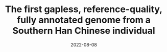 ---
title: "The first gapless, reference-quality, fully annotated genome from a Southern Han Chinese individual"
collection: publications
permalink: https://doi.org/10.1101/2022.08.08.503226
excerpt: '<small><details><summary><b>Abstract:</b></summary>We used long-read DNA sequencing to assemble the genome of a Southern Han Chinese male. We organized the sequence into chromosomes and filled in gaps using the recently completed CHM13 genome as a guide, yielding a gap-free genome, Han1, containing 3,099,707,698 bases. Using the CHM13 annotation as a reference, we mapped all genes onto the Han1 genome and identified additional gene copies, generating a total of 60,708 genes, of which 20,003 are protein coding. A comprehensive comparison between the genes revealed that 235 protein-coding genes were substantially different between the individuals, with frameshifts or truncations affecting the protein-coding sequence. Most of these were heterozygous variants in which one gene copy was unaffected. This represents the first gene-level comparison between two finished, annotated individual human genomes.</details></small>'
date: 2022-08-08
venue: '<b>G3: Genes, Genomes, Genetics</b>'
paperurl: 'https://doi.org/10.1101/2022.08.08.503226'
citation: '<br><b style="color:#ad0000">Kuan-Hao Chao*</b>, A.V. Zimin, M. Pertea, S.L. Salzberg* (2022). The first gapless, reference-quality, fully annotated genome from a Southern Han Chinese individual, <i><b>G3: Genes, Genomes, Genetics</b></i>, <a href="https://doi.org/10.1101/2022.08.08.503226">https://doi.org/10.1101/2022.08.08.503226</a>.'
altmetric: "<div class='altmetric-embed' data-badge-type='1' data-doi='10.1101/2022.08.08.503226' style='display:inline;'></div>"
altmetric_inside: "<div data-badge-type='donut' class='altmetric-embed' data-badge-popover='left' data-doi='10.1101/2022.08.08.503226' style='display:inline;'></div>"
SJR: '<a href="https://www.scimagojr.com/journalsearch.php?q=19700182013&amp;tip=sid&amp;exact=no" title="SCImago Journal &amp; Country Rank"><img border="0" src="https://www.scimagojr.com/journal_img.php?id=19700182013" style="width:235px; height: 250px;object-fit: cover;display: inline; margin-top:20px;" alt="SCImago Journal &amp; Country Rank"  /></a>'
license: 
platforms:
superviser_clean:
  - "Steven Salzberg"
research_clean: "Han1"
---